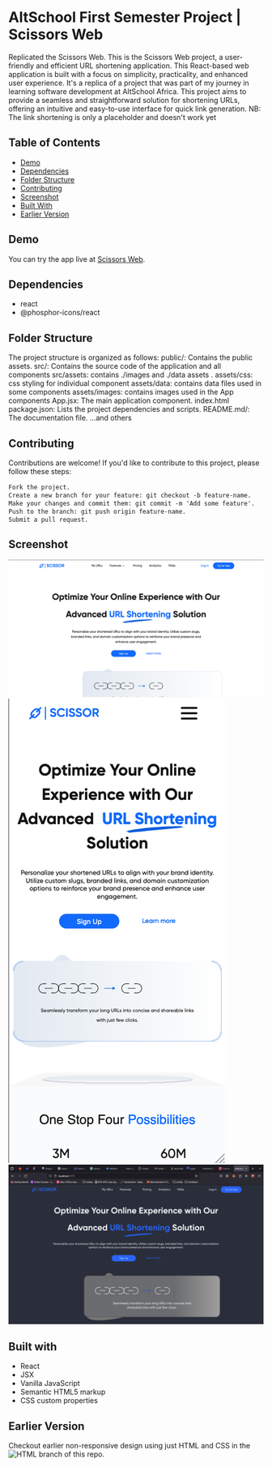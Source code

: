 # AltSchool First Semester Project | Scissors Web

Replicated the Scissors Web.
This is the Scissors Web project, a user-friendly and efficient URL shortening application. This React-based web application is built with a focus on simplicity, practicality, and enhanced user experience. It's a replica of a project that was part of my journey in learning software development at AltSchool Africa. This project aims to provide a seamless and straightforward solution for shortening URLs, offering an intuitive and easy-to-use interface for quick link generation.
NB: The link shortening is only a placeholder and doesn't work yet

## Table of Contents

- [Demo](#demo)
- [Dependencies](#dependencies)
- [Folder Structure](#folder-structure)
- [Contributing](#contributing)
- [Screenshot](#screenshot)
- [Built With](#built-with)
- [Earlier Version](#earlier-version)

## Demo

You can try the app live at [Scissors Web](https://altschool-scissors.netlify.app/).

## Dependencies

- react
- @phosphor-icons/react

## Folder Structure

The project structure is organized as follows:
public/: Contains the public assets.
src/: Contains the source code of the application and all components
src/assets: contains ./images and ./data assets .
assets/css: css styling for individual component
assets/data: contains data files used in some components
assets/images: contains images used in the App components
App.jsx: The main application component.
index.html
package.json: Lists the project dependencies and scripts.
README.md/: The documentation file.
...and others

## Contributing

Contributions are welcome! If you'd like to contribute to this project, please follow these steps:

    Fork the project.
    Create a new branch for your feature: git checkout -b feature-name.
    Make your changes and commit them: git commit -m 'Add some feature'.
    Push to the branch: git push origin feature-name.
    Submit a pull request.

## Screenshot

![Desktop screenshot](./public/screenshot_scissors_desktop.png)
![Mobile screenshot](./public/screenshot_scissors_mobile.png)
![Dark Mode screenshot](./public/scissors-darkmode.png)

## Built with

- React
- JSX
- Vanilla JavaScript
- Semantic HTML5 markup
- CSS custom properties

## Earlier Version

Checkout earlier non-responsive design using just HTML and CSS in the ![HTML](https://github.com/lawalOyinlola/altschoolproject-submit/tree/html) branch of this repo.
